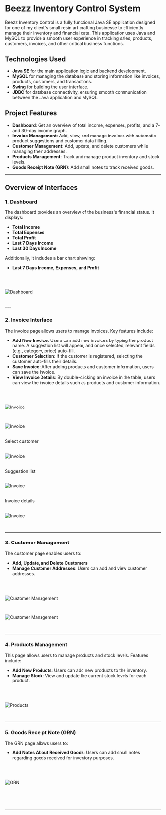 # Beezz Inventory Control System

Beezz Inventory Control is a fully functional Java SE application designed for one of my client's small resin art crafting businesse to efficiently manage their inventory and financial data. This application uses Java and MySQL to provide a smooth user experience in tracking sales, products, customers, invoices, and other critical business functions. 

## Technologies Used
- **Java SE** for the main application logic and backend development.
- **MySQL** for managing the database and storing information like invoices, products, customers, and transactions.
- **Swing** for building the user interface.
- **JDBC** for database connectivity, ensuring smooth communication between the Java application and MySQL.

## Project Features
- **Dashboard**: Get an overview of total income, expenses, profits, and a 7- and 30-day income graph.
- **Invoice Management**: Add, view, and manage invoices with automatic product suggestions and customer data filling.
- **Customer Management**: Add, update, and delete customers while managing their addresses.
- **Products Management**: Track and manage product inventory and stock levels.
- **Goods Receipt Note (GRN)**: Add small notes to track received goods.
  
---

## Overview of Interfaces

### 1. Dashboard

The dashboard provides an overview of the business's financial status. It displays:
- **Total Income**
- **Total Expenses**
- **Total Profit**
- **Last 7 Days Income**
- **Last 30 Days Income**

Additionally, it includes a bar chart showing:
- **Last 7 Days Income, Expenses, and Profit**

</br></br>

![Dashboard](img/dashboard.png)

</br>
---

### 2. Invoice Interface

The invoice page allows users to manage invoices. Key features include:
- **Add New Invoice**: Users can add new invoices by typing the product name. A suggestion list will appear, and once selected, relevant fields (e.g., category, price) auto-fill.
- **Customer Selection**: If the customer is registered, selecting the customer auto-fills their details.
- **Save Invoice**: After adding products and customer information, users can save the invoice.
- **View Invoice Details**: By double-clicking an invoice in the table, users can view the invoice details such as products and customer information.

</br></br>

![Invoice](img/invoice1.png)

</br>

![Invoice](img/invoice2.png)

</br>
Select customer
</br></br>

![Invoice](img/invoice3.png)

</br>
Suggestion list
</br></br>

![Invoice](img/invoice4.png)

</br>
Invoice details
</br></br>

![Invoice](img/invoice5.png)

</br>


---

### 3. Customer Management

The customer page enables users to:
- **Add, Update, and Delete Customers**
- **Manage Customer Addresses**: Users can add and view customer addresses.

</br></br>

![Customer Management](img/customer.png)

</br>

![Customer Management](img/customer2.png)

</br>

---

### 4. Products Management

This page allows users to manage products and stock levels. Features include:
- **Add New Products**: Users can add new products to the inventory.
- **Manage Stock**: View and update the current stock levels for each product.

</br></br>

![Products](img/products.png)

</br>

---

### 5. Goods Receipt Note (GRN)

The GRN page allows users to:
- **Add Notes About Received Goods**: Users can add small notes regarding goods received for inventory purposes.

</br></br>

![GRN](img/grn.png)

</br></br></br>

---
